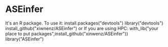 # ASEinfer
It's an R package. 
To use it:
install.packages("devtools")
library("devtools")
install_github("xiwnenz/ASEinfer") 
or If you are using HPC:  with_lib("your place to put packages",install_github("xinwenz/ASEinfer"))
library("ASEinfer")

